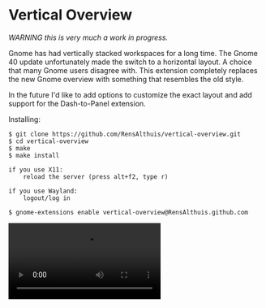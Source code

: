 # Vertical Overview
*WARNING this is very much a work in progress.*

Gnome has had vertically stacked workspaces for a long time. The Gnome 40 update unfortunately made the switch to a horizontal layout.
A choice that many Gnome users disagree with. This extension completely replaces the new Gnome overview with something that resembles the old style.

In the future I'd like to add options to customize the exact layout and add support for the Dash-to-Panel extension.

Installing:
```
$ git clone https://github.com/RensAlthuis/vertical-overview.git
$ cd vertical-overview
$ make
$ make install

if you use X11:
    reload the server (press alt+f2, type r)

if you use Wayland:
    logout/log in

$ gnome-extensions enable vertical-overview@RensAlthuis.github.com
```


![Example video](https://user-images.githubusercontent.com/12956267/112723092-2c915180-8f0d-11eb-802a-9a624a21791a.mp4)
